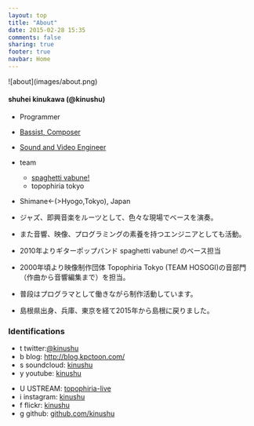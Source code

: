 ```yaml
---
layout: top
title: "About"
date: 2015-02-28 15:35
comments: false
sharing: true
footer: true
navbar: Home
---
```


<div class="row">
<div markdown="1" class="text-center">
![about](images/about.png)
</div>
</div>

<div class="row">
<div markdown="1" class="col-md-8 col-md-offset-2">

#### shuhei kinukawa (@kinushu)

+ Programmer
+ [Bassist, Composer](/music)
+ [Sound and Video Engineer](/video)
+ team
    * [spaghetti vabune!](http://vabune.com) 
    * topophiria tokyo
+ Shimane<-(>Hyogo,Tokyo), Japan

+ ジャズ、即興音楽をルーツとして、色々な現場でベースを演奏。
+ また音響、映像、プログラミングの素養を持つエンジニアとしても活動。
+ 2010年よりギターポップバンド spaghetti vabune! のベース担当
+ 2000年頃より映像制作団体 Topophiria Tokyo (TEAM HOSOGI)の音部門（作曲から音響編集まで）を担当。
+ 普段はプログラマとして働きながら制作活動しています。
+ 島根県出身、兵庫、東京を経て2015年から島根に戻りました。

</div>
</div>

<div markdown="1" class="row">

### Identifications

<div markdown="1" class="col-md-6">

+ <span class="sv_icon">t</span> twitter:[@kinushu](http://twitter.com/kinushu)
+ <span class="sv_icon">b</span> blog:   <http://blog.kpctoon.com/>
+ <span class="sv_icon">s</span> soundcloud:  [kinushu](https://soundcloud.com/kinushu/)
+ <span class="sv_icon">y</span> youtube:  [kinushu](http://www.youtube.com/user/kinushu/videos)

</div>

<div markdown="1" class="col-md-6">

+ <span class="sv_icon">U</span> USTREAM: [topophiria-live](http://www.ustream.tv/channel/topophiria-live)
+ <span class="sv_icon">i</span> instagram:  [kinushu](http://instagram.com/kinushu)
+ <span class="sv_icon">f</span> flickr:  [kinushu](http://www.flickr.com/photos/kinushu/)
+ <span class="sv_icon">g</span> github:   [github.com/kinushu](https://github.com/kinushu)

</div>
</div>


